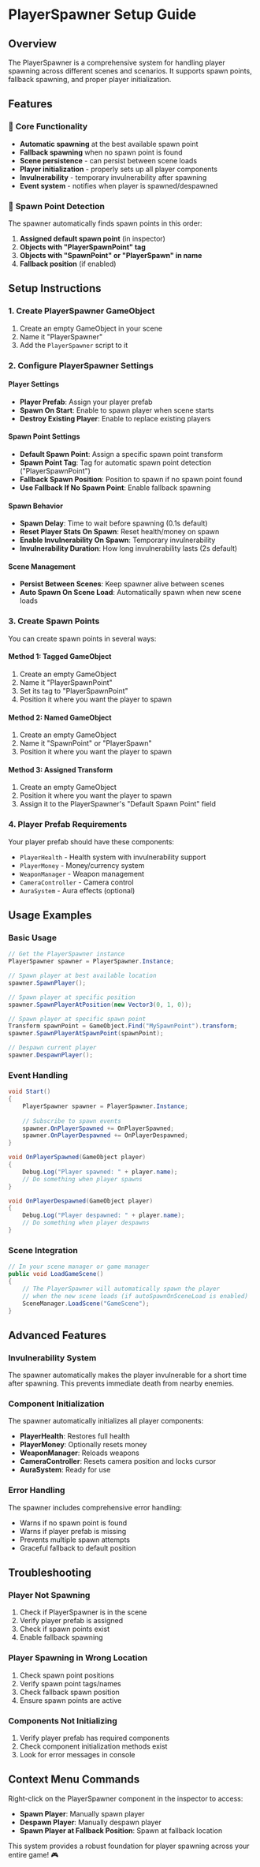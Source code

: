 # PlayerSpawner Setup Guide

## Overview
The PlayerSpawner is a comprehensive system for handling player spawning across different scenes and scenarios. It supports spawn points, fallback spawning, and proper player initialization.

## Features

### 🎯 **Core Functionality**
- **Automatic spawning** at the best available spawn point
- **Fallback spawning** when no spawn point is found
- **Scene persistence** - can persist between scene loads
- **Player initialization** - properly sets up all player components
- **Invulnerability** - temporary invulnerability after spawning
- **Event system** - notifies when player is spawned/despawned

### 🔧 **Spawn Point Detection**
The spawner automatically finds spawn points in this order:
1. **Assigned default spawn point** (in inspector)
2. **Objects with "PlayerSpawnPoint" tag**
3. **Objects with "SpawnPoint" or "PlayerSpawn" in name**
4. **Fallback position** (if enabled)

## Setup Instructions

### 1. Create PlayerSpawner GameObject
1. Create an empty GameObject in your scene
2. Name it "PlayerSpawner"
3. Add the `PlayerSpawner` script to it

### 2. Configure PlayerSpawner Settings

#### **Player Settings**
- **Player Prefab**: Assign your player prefab
- **Spawn On Start**: Enable to spawn player when scene starts
- **Destroy Existing Player**: Enable to replace existing players

#### **Spawn Point Settings**
- **Default Spawn Point**: Assign a specific spawn point transform
- **Spawn Point Tag**: Tag for automatic spawn point detection ("PlayerSpawnPoint")
- **Fallback Spawn Position**: Position to spawn if no spawn point found
- **Use Fallback If No Spawn Point**: Enable fallback spawning

#### **Spawn Behavior**
- **Spawn Delay**: Time to wait before spawning (0.1s default)
- **Reset Player Stats On Spawn**: Reset health/money on spawn
- **Enable Invulnerability On Spawn**: Temporary invulnerability
- **Invulnerability Duration**: How long invulnerability lasts (2s default)

#### **Scene Management**
- **Persist Between Scenes**: Keep spawner alive between scenes
- **Auto Spawn On Scene Load**: Automatically spawn when new scene loads

### 3. Create Spawn Points
You can create spawn points in several ways:

#### **Method 1: Tagged GameObject**
1. Create an empty GameObject
2. Name it "PlayerSpawnPoint"
3. Set its tag to "PlayerSpawnPoint"
4. Position it where you want the player to spawn

#### **Method 2: Named GameObject**
1. Create an empty GameObject
2. Name it "SpawnPoint" or "PlayerSpawn"
3. Position it where you want the player to spawn

#### **Method 3: Assigned Transform**
1. Create an empty GameObject
2. Position it where you want the player to spawn
3. Assign it to the PlayerSpawner's "Default Spawn Point" field

### 4. Player Prefab Requirements
Your player prefab should have these components:
- `PlayerHealth` - Health system with invulnerability support
- `PlayerMoney` - Money/currency system
- `WeaponManager` - Weapon management
- `CameraController` - Camera control
- `AuraSystem` - Aura effects (optional)

## Usage Examples

### **Basic Usage**
```csharp
// Get the PlayerSpawner instance
PlayerSpawner spawner = PlayerSpawner.Instance;

// Spawn player at best available location
spawner.SpawnPlayer();

// Spawn player at specific position
spawner.SpawnPlayerAtPosition(new Vector3(0, 1, 0));

// Spawn player at specific spawn point
Transform spawnPoint = GameObject.Find("MySpawnPoint").transform;
spawner.SpawnPlayerAtSpawnPoint(spawnPoint);

// Despawn current player
spawner.DespawnPlayer();
```

### **Event Handling**
```csharp
void Start()
{
    PlayerSpawner spawner = PlayerSpawner.Instance;
    
    // Subscribe to spawn events
    spawner.OnPlayerSpawned += OnPlayerSpawned;
    spawner.OnPlayerDespawned += OnPlayerDespawned;
}

void OnPlayerSpawned(GameObject player)
{
    Debug.Log("Player spawned: " + player.name);
    // Do something when player spawns
}

void OnPlayerDespawned(GameObject player)
{
    Debug.Log("Player despawned: " + player.name);
    // Do something when player despawns
}
```

### **Scene Integration**
```csharp
// In your scene manager or game manager
public void LoadGameScene()
{
    // The PlayerSpawner will automatically spawn the player
    // when the new scene loads (if autoSpawnOnSceneLoad is enabled)
    SceneManager.LoadScene("GameScene");
}
```

## Advanced Features

### **Invulnerability System**
The spawner automatically makes the player invulnerable for a short time after spawning. This prevents immediate death from nearby enemies.

### **Component Initialization**
The spawner automatically initializes all player components:
- **PlayerHealth**: Restores full health
- **PlayerMoney**: Optionally resets money
- **WeaponManager**: Reloads weapons
- **CameraController**: Resets camera position and locks cursor
- **AuraSystem**: Ready for use

### **Error Handling**
The spawner includes comprehensive error handling:
- Warns if no spawn point is found
- Warns if player prefab is missing
- Prevents multiple spawn attempts
- Graceful fallback to default position

## Troubleshooting

### **Player Not Spawning**
1. Check if PlayerSpawner is in the scene
2. Verify player prefab is assigned
3. Check if spawn points exist
4. Enable fallback spawning

### **Player Spawning in Wrong Location**
1. Check spawn point positions
2. Verify spawn point tags/names
3. Check fallback spawn position
4. Ensure spawn points are active

### **Components Not Initializing**
1. Verify player prefab has required components
2. Check component initialization methods exist
3. Look for error messages in console

## Context Menu Commands
Right-click on the PlayerSpawner component in the inspector to access:
- **Spawn Player**: Manually spawn player
- **Despawn Player**: Manually despawn player
- **Spawn Player at Fallback Position**: Spawn at fallback location

This system provides a robust foundation for player spawning across your entire game! 🎮

